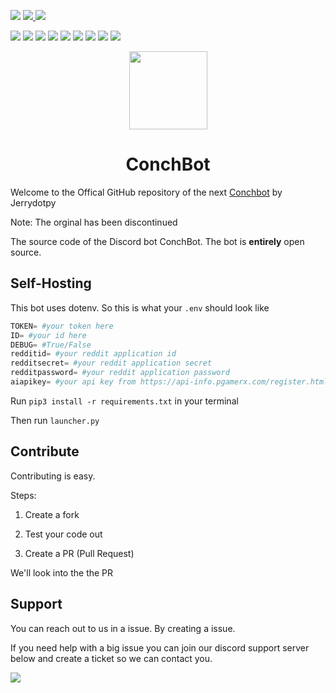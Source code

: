 [![](https://img.shields.io/discord/793898305176338453?color=blue&label=Conchbot%20Support%20Server&style=for-the-badge)](https://discord.gg/3vzm7gt9Jy) [ ![](https://img.shields.io/discord/842232034356756502?color=blue&label=Conch%20Development&style=for-the-badge)
](https://discord.gg/FxBVy86nnG) ![](https://img.shields.io/github/repo-size/Jerry-py/ConchBot?color=blue&label=ConchBot%20Size&style=for-the-badge) 

[![](https://img.shields.io/github/issues-raw/Jerry-py/ConchBot?label=Issues&style=for-the-badge)](https://github.com/Jerry-py/ConchBot/issues) [![](https://img.shields.io/github/issues-pr-raw/Jerry-py/ConchBot?label=Pull%20Requests&style=for-the-badge)](https://github.com/Jerry-py/ConchBot/pulls) ![](https://img.shields.io/github/milestones/all/Jerry-py/ConchBot?label=MileStones&style=for-the-badge) ![](https://img.shields.io/github/discussions/Jerry-py/ConchBot?style=for-the-badge) ![](https://img.shields.io/github/downloads/Jerry-py/ConchBot/total?style=for-the-badge) ![](https://img.shields.io/github/languages/count/Jerry-py/ConchBot?label=Programming%20Languages&style=for-the-badge) [![](https://img.shields.io/github/license/Jerry-py/ConchBot?style=for-the-badge)](https://github.com/Jerry-py/ConchBot/blob/master/LICENSE) [![](https://img.shields.io/github/contributors/Jerry-py/ConchBot?style=for-the-badge)](https://github.com/Jerry-py/ConchBot/graphs/contributors) ![](https://img.shields.io/github/languages/top/Jerry-py/ConchBot?style=for-the-badge) 

<p align="center">
	<img src="https://user-images.githubusercontent.com/64660183/146843533-555f7cca-11e5-47d9-b612-5fecdb0ed22b.png" height="125px" width="125px" />
</p>

<h1 align="center">ConchBot</h1>

Welcome to the Offical GitHub repository of the next [Conchbot](https://github.com/Jerry-py/ConchBot) by Jerrydotpy

Note: The orginal has been discontinued

The source code of the Discord bot ConchBot. The bot is **entirely** open source.

## Self-Hosting
This bot uses dotenv. So this is what your `.env` should look like
```py
TOKEN= #your token here
ID= #your id here
DEBUG= #True/False
redditid= #your reddit application id
redditsecret= #your reddit application secret
redditpassword= #your reddit application password
aiapikey= #your api key from https://api-info.pgamerx.com/register.html
```

Run `pip3 install -r requirements.txt` in your terminal

Then run `launcher.py`


## Contribute

Contributing is easy.

Steps:
1. Create a fork

2. Test your code out

3. Create a PR (Pull Request)

We'll look into the the PR



## Support

You can reach out to us in a issue. By creating a issue. 

If you need help with a big issue you can join our discord support server below and create a ticket so we can contact you.

[![](https://img.shields.io/discord/793898305176338453?color=blue&label=Conchbot%20Support%20Server&style=for-the-badge)](https://discord.gg/3vzm7gt9Jy)
